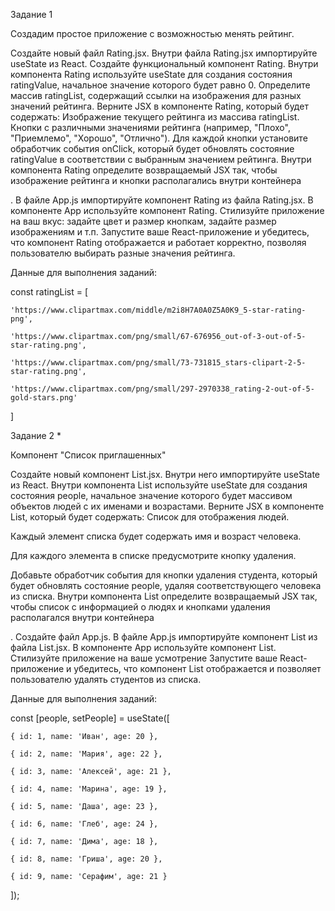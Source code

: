 Задание 1

Создадим простое приложение с возможностью менять рейтинг.


Создайте новый файл Rating.jsx.
Внутри файла Rating.jsx импортируйте useState из React.
Создайте функциональный компонент Rating.
Внутри компонента Rating используйте useState для создания состояния ratingValue, начальное значение которого будет равно 0.
Определите массив ratingList, содержащий ссылки на изображения для разных значений рейтинга.
Верните JSX в компоненте Rating, который будет содержать:
   Изображение текущего рейтинга из массива ratingList.
   Кнопки с различными значениями рейтинга (например, "Плохо", "Приемлемо", "Хорошо", "Отлично").
Для каждой кнопки установите обработчик события onClick, который будет обновлять состояние ratingValue в соответствии с выбранным значением рейтинга.
Внутри компонента Rating определите возвращаемый JSX так, чтобы изображение рейтинга и кнопки располагались внутри контейнера <div>.
В файле App.js импортируйте компонент Rating из файла Rating.jsx.
В компоненте App используйте компонент Rating.
Стилизуйте приложение на ваш вкус: задайте цвет и размер кнопкам, задайте размер изображениям и т.п.
Запустите ваше React-приложение и убедитесь, что компонент Rating отображается и работает корректно, позволяя пользователю выбирать разные значения рейтинга.

Данные для выполнения заданий:


const ratingList = [

    'https://www.clipartmax.com/middle/m2i8H7A0A0Z5A0K9_5-star-rating-png',

    'https://www.clipartmax.com/png/small/67-676956_out-of-3-out-of-5-star-rating.png',

    'https://www.clipartmax.com/png/small/73-731815_stars-clipart-2-5-star-rating.png',

    'https://www.clipartmax.com/png/small/297-2970338_rating-2-out-of-5-gold-stars.png'

  ]


Задание 2 *

Компонент "Список приглашенных"

Создайте новый компонент List.jsx.
Внутри него импортируйте useState из React.
Внутри компонента List используйте useState для создания состояния people, начальное значение которого будет массивом объектов людей с их именами и возрастами.
Верните JSX в компоненте List, который будет содержать:
Список для отображения людей.

Каждый элемент списка будет содержать имя и возраст человека.

Для каждого элемента в списке предусмотрите кнопку удаления.

Добавьте обработчик события для кнопки удаления студента, который будет обновлять состояние people, удаляя соответствующего человека из списка.
Внутри компонента List определите возвращаемый JSX так, чтобы список с информацией о людях и кнопками удаления располагался внутри контейнера <div>.
Создайте файл App.js.
В файле App.js импортируйте компонент List из файла List.jsx.
В компоненте App используйте компонент List.
Стилизуйте приложение на ваше усмотрение
Запустите ваше React-приложение и убедитесь, что компонент List отображается и позволяет пользователю удалять студентов из списка.

Данные для выполнения заданий:


const [people, setPeople] = useState([

    { id: 1, name: 'Иван', age: 20 },

    { id: 2, name: 'Мария', age: 22 },

    { id: 3, name: 'Алексей', age: 21 },

    { id: 4, name: 'Марина', age: 19 },

    { id: 5, name: 'Даша', age: 23 },

    { id: 6, name: 'Глеб', age: 24 },

    { id: 7, name: 'Дима', age: 18 },

    { id: 8, name: 'Гриша', age: 20 },

    { id: 9, name: 'Серафим', age: 21 }

  ]);